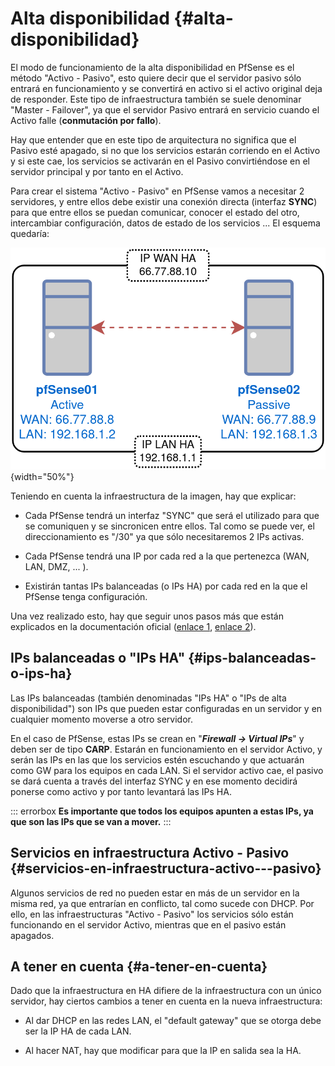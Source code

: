 
# Alta disponibilidad {#alta-disponibilidad}

El modo de funcionamiento de la alta disponibilidad en PfSense es el método "Activo - Pasivo", esto quiere decir que el servidor pasivo sólo entrará en funcionamiento y se convertirá en activo si el activo original deja de responder. Este tipo de infraestructura también se suele denominar "Master - Failover", ya que el servidor Pasivo entrará en servicio cuando el Activo falle (**conmutación por fallo**).

Hay que entender que en este tipo de arquitectura no significa que el Pasivo esté apagado, si no que los servicios estarán corriendo en el Activo y si este cae, los servicios se activarán en el Pasivo convirtiéndose en el servidor principal y por tanto en el Activo.

Para crear el sistema "Activo - Pasivo" en PfSense vamos a necesitar 2 servidores, y entre ellos debe existir una conexión directa (interfaz **SYNC**) para que entre ellos se puedan comunicar, conocer el estado del otro, intercambiar configuración, datos de estado de los servicios ... El esquema quedaría:

![](img/pfsense/pfsense-HA.png){width="50%"}

Teniendo en cuenta la infraestructura de la imagen, hay que explicar:

-   Cada PfSense tendrá un interfaz "SYNC" que será el utilizado para que se comuniquen y se sincronicen entre ellos. Tal como se puede ver, el direccionamiento es "/30" ya que sólo necesitaremos 2 IPs activas.

-   Cada PfSense tendrá una IP por cada red a la que pertenezca (WAN, LAN, DMZ, ... ).

-   Existirán tantas IPs balanceadas (o IPs HA) por cada red en la que el PfSense tenga configuración.

Una vez realizado esto, hay que seguir unos pasos más que están explicados en la documentación oficial ([enlace 1](https://docs.netgate.com/pfsense/en/latest/solutions/reference/highavailability/clusterconfiguration.html), [enlace 2](https://docs.netgate.com/pfsense/en/latest/recipes/high-availability.html)).

## IPs balanceadas o "IPs HA" {#ips-balanceadas-o-ips-ha}

Las IPs balanceadas (también denominadas "IPs HA" o "IPs de alta disponibilidad") son IPs que pueden estar configuradas en un servidor y en cualquier momento moverse a otro servidor.

En el caso de PfSense, estas IPs se crean en "***Firewall → Virtual IPs***" y deben ser de tipo **CARP**. Estarán en funcionamiento en el servidor Activo, y serán las IPs en las que los servicios estén escuchando y que actuarán como GW para los equipos en cada LAN. Si el servidor activo cae, el pasivo se dará cuenta a través del interfaz SYNC y en ese momento decidirá ponerse como activo y por tanto levantará las IPs HA.

::: errorbox
**Es importante que todos los equipos apunten a estas IPs, ya que son las IPs que se van a mover.**
:::

## Servicios en infraestructura Activo - Pasivo {#servicios-en-infraestructura-activo---pasivo}

Algunos servicios de red no pueden estar en más de un servidor en la misma red, ya que entrarían en conflicto, tal como sucede con DHCP. Por ello, en las infraestructuras "Activo - Pasivo" los servicios sólo están funcionando en el servidor Activo, mientras que en el pasivo están apagados.

## A tener en cuenta {#a-tener-en-cuenta}

Dado que la infraestructura en HA difiere de la infraestructura con un único servidor, hay ciertos cambios a tener en cuenta en la nueva infraestructura:

-   Al dar DHCP en las redes LAN, el "default gateway" que se otorga debe ser la IP HA de cada LAN.

-   Al hacer NAT, hay que modificar para que la IP en salida sea la HA.


